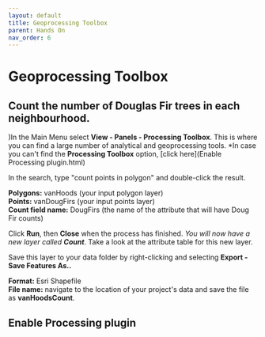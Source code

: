 ```yaml
---
layout: default
title: Geoprocessing Toolbox
parent: Hands On
nav_order: 6
---
```


# Geoprocessing Toolbox

## Count the number of Douglas Fir trees in each neighbourhood.
)In the Main Menu select **View - Panels - Processing Toolbox**. This is where you can find a large number of analytical and geoprocessing tools. *In case you can't find the **Processing Toolbox** option, [click here](Enable Processing plugin.html)

In the search, type "count points in polygon" and double-click the result.

**Polygons:** vanHoods (your input polygon layer)   
**Points:** vanDougFirs (your input points layer)   
**Count field name:** DougFirs (the name of the attribute that will have Doug Fir counts)

Click **Run**, then **Close** when the process has finished. *You will now have a new layer called **Count***. Take a look at the attribute table for this new layer.

Save this layer to your data folder by right-clicking and selecting **Export - Save Features As..**

**Format:** Esri Shapefile    
**File name:** navigate to the location of your project's data and save the file as **vanHoodsCount**.

## Enable Processing plugin
